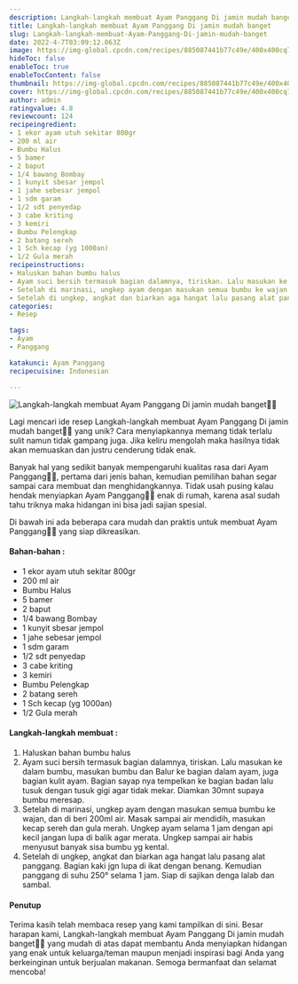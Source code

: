 ```yaml
---
description: Langkah-langkah membuat Ayam Panggang Di jamin mudah banget"
title: Langkah-langkah membuat Ayam Panggang Di jamin mudah banget
slug: Langkah-langkah-membuat-Ayam-Panggang-Di-jamin-mudah-banget
date: 2022-4-7T03:09:12.063Z
image: https://img-global.cpcdn.com/recipes/885087441b77c49e/400x400cq70/photo.jpg
hideToc: false
enableToc: true
enableTocContent: false
thumbnail: https://img-global.cpcdn.com/recipes/885087441b77c49e/400x400cq70/photo.jpg
cover: https://img-global.cpcdn.com/recipes/885087441b77c49e/400x400cq70/photo.jpg
author: admin
ratingvalue: 4.8
reviewcount: 124
recipeingredient:
- 1 ekor ayam utuh sekitar 800gr
- 200 ml air
- Bumbu Halus
- 5 bamer
- 2 baput
- 1/4 bawang Bombay
- 1 kunyit sbesar jempol
- 1 jahe sebesar jempol
- 1 sdm garam
- 1/2 sdt penyedap
- 3 cabe kriting
- 3 kemiri
- Bumbu Pelengkap
- 2 batang sereh
- 1 Sch kecap (yg 1000an)
- 1/2 Gula merah
recipeinstructions:
- Haluskan bahan bumbu halus
- Ayam suci bersih termasuk bagian dalamnya, tiriskan. Lalu masukan ke dalam bumbu, masukan bumbu dan Balur ke bagian dalam ayam, juga bagian kulit ayam. Bagian sayap nya tempelkan ke bagian badan lalu tusuk dengan tusuk gigi agar tidak mekar. Diamkan 30mnt supaya bumbu meresap.
- Setelah di marinasi, ungkep ayam dengan masukan semua bumbu ke wajan, dan di beri 200ml air. Masak sampai air mendidih, masukan kecap sereh dan gula merah. Ungkep ayam selama 1 jam dengan api kecil jangan lupa di balik agar merata. Ungkep sampai air habis menyusut banyak sisa bumbu yg kental.
- Setelah di ungkep, angkat dan biarkan aga hangat lalu pasang alat panggang. Bagian kaki jgn lupa di ikat dengan benang. Kemudian panggang di suhu 250° selama 1 jam. Siap di sajikan denga lalab dan sambal.
categories:
- Resep

tags:
- Ayam
- Panggang

katakunci: Ayam Panggang
recipecuisine: Indonesian

---
```


![Langkah-langkah membuat Ayam Panggang Di jamin mudah banget👩‍🍳](https://img-global.cpcdn.com/recipes/885087441b77c49e/400x400cq70/photo.jpg)

Lagi mencari ide resep Langkah-langkah membuat Ayam Panggang Di jamin mudah banget👩‍🍳 yang unik? Cara menyiapkannya memang tidak terlalu sulit namun tidak gampang juga. Jika keliru mengolah maka hasilnya tidak akan memuaskan dan justru cenderung tidak enak.

Banyak hal yang sedikit banyak mempengaruhi kualitas rasa dari Ayam Panggang👩‍🍳, pertama dari jenis bahan, kemudian pemilihan bahan segar sampai cara membuat dan menghidangkannya. Tidak usah pusing kalau hendak menyiapkan Ayam Panggang👩‍🍳 enak di rumah, karena asal sudah tahu triknya maka hidangan ini bisa jadi sajian spesial.

Di bawah ini ada beberapa cara mudah dan praktis untuk membuat Ayam Panggang👩‍🍳 yang siap dikreasikan.

<!--inarticleads1-->

#### Bahan-bahan :

- 1 ekor ayam utuh sekitar 800gr
- 200 ml air
- Bumbu Halus
- 5 bamer
- 2 baput
- 1/4 bawang Bombay
- 1 kunyit sbesar jempol
- 1 jahe sebesar jempol
- 1 sdm garam
- 1/2 sdt penyedap
- 3 cabe kriting
- 3 kemiri
- Bumbu Pelengkap
- 2 batang sereh
- 1 Sch kecap (yg 1000an)
- 1/2 Gula merah

<!--inarticleads2-->

#### Langkah-langkah membuat :

1. Haluskan bahan bumbu halus
1. Ayam suci bersih termasuk bagian dalamnya, tiriskan. Lalu masukan ke dalam bumbu, masukan bumbu dan Balur ke bagian dalam ayam, juga bagian kulit ayam. Bagian sayap nya tempelkan ke bagian badan lalu tusuk dengan tusuk gigi agar tidak mekar. Diamkan 30mnt supaya bumbu meresap.
1. Setelah di marinasi, ungkep ayam dengan masukan semua bumbu ke wajan, dan di beri 200ml air. Masak sampai air mendidih, masukan kecap sereh dan gula merah. Ungkep ayam selama 1 jam dengan api kecil jangan lupa di balik agar merata. Ungkep sampai air habis menyusut banyak sisa bumbu yg kental.
1. Setelah di ungkep, angkat dan biarkan aga hangat lalu pasang alat panggang. Bagian kaki jgn lupa di ikat dengan benang. Kemudian panggang di suhu 250° selama 1 jam. Siap di sajikan denga lalab dan sambal.

#### Penutup

Terima kasih telah membaca resep yang kami tampilkan di sini. Besar harapan kami, Langkah-langkah membuat Ayam Panggang Di jamin mudah banget👩‍🍳 yang mudah di atas dapat membantu Anda menyiapkan hidangan yang enak untuk keluarga/teman maupun menjadi inspirasi bagi Anda yang berkeinginan untuk berjualan makanan. Semoga bermanfaat dan selamat mencoba!